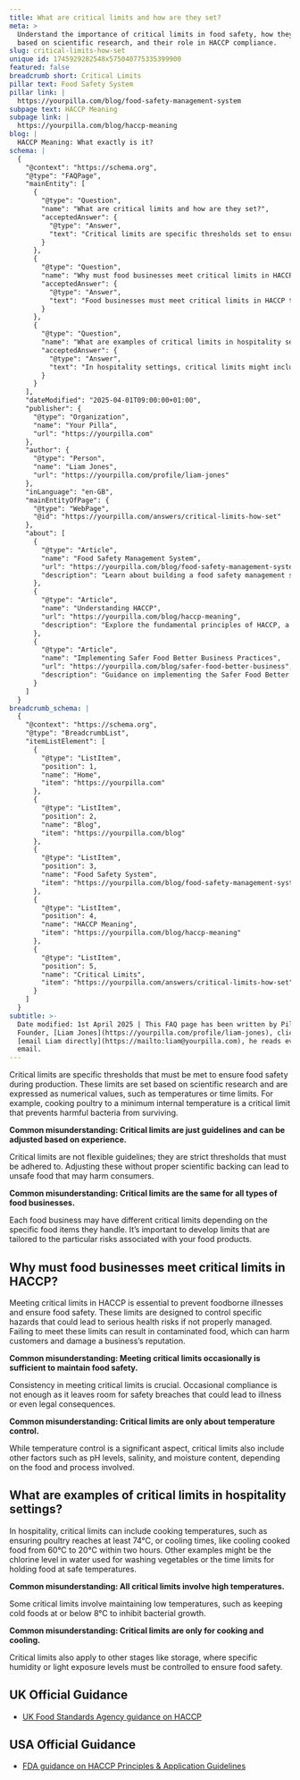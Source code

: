 ```yaml
---
title: What are critical limits and how are they set?
meta: >
  Understand the importance of critical limits in food safety, how they are set
  based on scientific research, and their role in HACCP compliance.
slug: critical-limits-how-set
unique id: 1745929282548x575040775335399900
featured: false
breadcrumb short: Critical Limits
pillar text: Food Safety System
pillar link: |
  https://yourpilla.com/blog/food-safety-management-system
subpage text: HACCP Meaning
subpage link: |
  https://yourpilla.com/blog/haccp-meaning
blog: |
  HACCP Meaning: What exactly is it?
schema: |
  {
    "@context": "https://schema.org",
    "@type": "FAQPage",
    "mainEntity": [
      {
        "@type": "Question",
        "name": "What are critical limits and how are they set?",
        "acceptedAnswer": {
          "@type": "Answer",
          "text": "Critical limits are specific thresholds set to ensure food safety during production, based on scientific research. These limits are expressed as numerical values, like minimum temperatures or time limits required to prevent harmful bacteria from surviving in food items. These thresholds are strict and must be adhered to precisely without modifications unless supported by new scientific evidence."
        }
      },
      {
        "@type": "Question",
        "name": "Why must food businesses meet critical limits in HACCP?",
        "acceptedAnswer": {
          "@type": "Answer",
          "text": "Food businesses must meet critical limits in HACCP to prevent foodborne illnesses and ensure food safety. These limits control specific hazards that could lead to health risks if not managed correctly. Failing to consistently meet these limits can result in contaminated food, posing serious risks to customers and potentially harming the business’s reputation."
        }
      },
      {
        "@type": "Question",
        "name": "What are examples of critical limits in hospitality settings?",
        "acceptedAnswer": {
          "@type": "Answer",
          "text": "In hospitality settings, critical limits might include ensuring cooking temperatures reach sufficient levels, for example, poultry must be cooked to at least 74°C. Cooling times for cooked food, chlorine levels in water used for washing vegetables, and specific storage conditions like humidity or light exposure are also considered critical limits to maintain food safety."
        }
      }
    ],
    "dateModified": "2025-04-01T09:00:00+01:00",
    "publisher": {
      "@type": "Organization",
      "name": "Your Pilla",
      "url": "https://yourpilla.com"
    },
    "author": {
      "@type": "Person",
      "name": "Liam Jones",
      "url": "https://yourpilla.com/profile/liam-jones"
    },
    "inLanguage": "en-GB",
    "mainEntityOfPage": {
      "@type": "WebPage",
      "@id": "https://yourpilla.com/answers/critical-limits-how-set"
    },
    "about": [
      {
        "@type": "Article",
        "name": "Food Safety Management System",
        "url": "https://yourpilla.com/blog/food-safety-management-system",
        "description": "Learn about building a food safety management system based on HACCP principles to ensure compliance with food safety laws."
      },
      {
        "@type": "Article",
        "name": "Understanding HACCP",
        "url": "https://yourpilla.com/blog/haccp-meaning",
        "description": "Explore the fundamental principles of HACCP, a systematic preventive approach to food safety from biological, chemical, and physical hazards."
      },
      {
        "@type": "Article",
        "name": "Implementing Safer Food Better Business Practices",
        "url": "https://yourpilla.com/blog/safer-food-better-business",
        "description": "Guidance on implementing the Safer Food Better Business practices to enhance food safety in your business, aligned with HACCP principles."
      }
    ]
  }
breadcrumb_schema: |
  {
    "@context": "https://schema.org",
    "@type": "BreadcrumbList",
    "itemListElement": [
      {
        "@type": "ListItem",
        "position": 1,
        "name": "Home",
        "item": "https://yourpilla.com"
      },
      {
        "@type": "ListItem",
        "position": 2,
        "name": "Blog",
        "item": "https://yourpilla.com/blog"
      },
      {
        "@type": "ListItem",
        "position": 3,
        "name": "Food Safety System",
        "item": "https://yourpilla.com/blog/food-safety-management-system"
      },
      {
        "@type": "ListItem",
        "position": 4,
        "name": "HACCP Meaning",
        "item": "https://yourpilla.com/blog/haccp-meaning"
      },
      {
        "@type": "ListItem",
        "position": 5,
        "name": "Critical Limits",
        "item": "https://yourpilla.com/answers/critical-limits-how-set"
      }
    ]
  }
subtitle: >-
  Date modified: 1st April 2025 | This FAQ page has been written by Pilla
  Founder, [Liam Jones](https://yourpilla.com/profile/liam-jones), click to
  [email Liam directly](https://mailto:liam@yourpilla.com), he reads every
  email.
---
```

Critical limits are specific thresholds that must be met to ensure food safety during production. These limits are set based on scientific research and are expressed as numerical values, such as temperatures or time limits. For example, cooking poultry to a minimum internal temperature is a critical limit that prevents harmful bacteria from surviving.

**Common misunderstanding: Critical limits are just guidelines and can be adjusted based on experience.**

Critical limits are not flexible guidelines; they are strict thresholds that must be adhered to. Adjusting these without proper scientific backing can lead to unsafe food that may harm consumers.

**Common misunderstanding: Critical limits are the same for all types of food businesses.**

Each food business may have different critical limits depending on the specific food items they handle. It’s important to develop limits that are tailored to the particular risks associated with your food products.

## Why must food businesses meet critical limits in HACCP?

Meeting critical limits in HACCP is essential to prevent foodborne illnesses and ensure food safety. These limits are designed to control specific hazards that could lead to serious health risks if not properly managed. Failing to meet these limits can result in contaminated food, which can harm customers and damage a business’s reputation.

**Common misunderstanding: Meeting critical limits occasionally is sufficient to maintain food safety.**

Consistency in meeting critical limits is crucial. Occasional compliance is not enough as it leaves room for safety breaches that could lead to illness or even legal consequences.

**Common misunderstanding: Critical limits are only about temperature control.**

While temperature control is a significant aspect, critical limits also include other factors such as pH levels, salinity, and moisture content, depending on the food and process involved.

## What are examples of critical limits in hospitality settings?

In hospitality, critical limits can include cooking temperatures, such as ensuring poultry reaches at least 74°C, or cooling times, like cooling cooked food from 60°C to 20°C within two hours. Other examples might be the chlorine level in water used for washing vegetables or the time limits for holding food at safe temperatures.

**Common misunderstanding: All critical limits involve high temperatures.**

Some critical limits involve maintaining low temperatures, such as keeping cold foods at or below 8°C to inhibit bacterial growth.

**Common misunderstanding: Critical limits are only for cooking and cooling.**

Critical limits also apply to other stages like storage, where specific humidity or light exposure levels must be controlled to ensure food safety.

## UK Official Guidance

-   [UK Food Standards Agency guidance on HACCP](https://www.gov.uk/food-safety-hazard-analysis)

## USA Official Guidance

-   [FDA guidance on HACCP Principles & Application Guidelines](https://www.fda.gov/food/hazard-analysis-critical-control-point-haccp/haccp-principles-application-guidelines)
